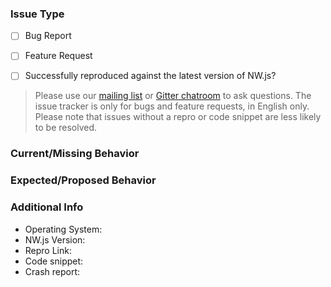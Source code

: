### Issue Type

- [ ] Bug Report
- [ ] Feature Request

- [ ] Successfully reproduced against the latest version of NW.js?

> Please use our [mailing list](https://groups.google.com/forum/#!forum/nwjs-general) or [Gitter chatroom](https://gitter.im/nwjs/nw.js) to ask questions. The issue tracker is only for bugs and feature requests, in English only. Please note that issues without a repro or code snippet are less likely to be resolved.

### Current/Missing Behavior

### Expected/Proposed Behavior

### Additional Info

- Operating System:
- NW.js Version:
- Repro Link:
- Code snippet:
- Crash report:
